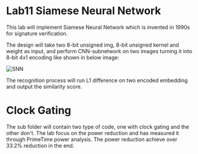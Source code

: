 # Lab11 Siamese Neural Network
This lab will implement Siamese Neural Network which is invented in 1990s for signature verification.

The design will take two 8-bit unsigned img, 8-bit unsigned kernel and weight as input, and perform CNN-subnetwork on two images turning it into 8-bit 4x1 encoding like shown in below image:

![SNN](https://github.com/jiyaunran/Verilog_code_in_ICLAB2024s/blob/main/Clock%20Gating/SNN.png)

The recognition process will run L1 difference on two encoded embedding and output the similarity score.

# Clock Gating
The sub folder will contain two type of code, one with clock gating and the other don't. The lab focus on the power reduction and has measured it through PrimeTime power analysis. The power reduction achieve over 33.2% reduction in the end.
